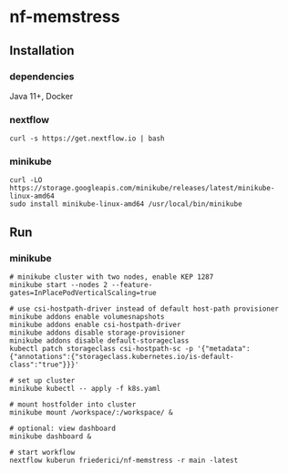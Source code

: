 # nf-memstress

## Installation

### dependencies
Java 11+, Docker

### nextflow
    curl -s https://get.nextflow.io | bash

### minikube
    curl -LO https://storage.googleapis.com/minikube/releases/latest/minikube-linux-amd64
    sudo install minikube-linux-amd64 /usr/local/bin/minikube

## Run

### minikube

    # minikube cluster with two nodes, enable KEP 1287
    minikube start --nodes 2 --feature-gates=InPlacePodVerticalScaling=true

    # use csi-hostpath-driver instead of default host-path provisioner
    minikube addons enable volumesnapshots
    minikube addons enable csi-hostpath-driver
    minikube addons disable storage-provisioner
    minikube addons disable default-storageclass
    kubectl patch storageclass csi-hostpath-sc -p '{"metadata": {"annotations":{"storageclass.kubernetes.io/is-default-class":"true"}}}' 

    # set up cluster
    minikube kubectl -- apply -f k8s.yaml

    # mount hostfolder into cluster
    minikube mount /workspace/:/workspace/ &
    
    # optional: view dashboard
    minikube dashboard &

    # start workflow
    nextflow kuberun friederici/nf-memstress -r main -latest

